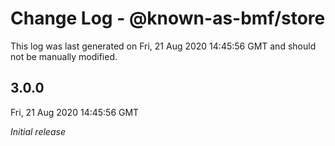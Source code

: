 # Change Log - @known-as-bmf/store

This log was last generated on Fri, 21 Aug 2020 14:45:56 GMT and should not be manually modified.

## 3.0.0
Fri, 21 Aug 2020 14:45:56 GMT

*Initial release*

